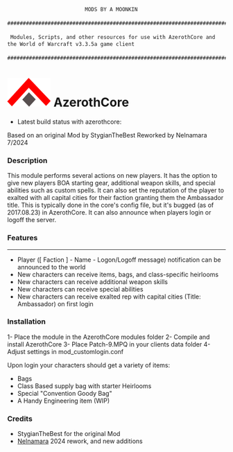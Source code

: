 						     MODS BY A MOONKIN
                             
    #############################################################################################################
    
     Modules, Scripts, and other resources for use with AzerothCore and the World of Warcraft v3.3.5a game client
    
    #############################################################################################################

# ![logo](https://raw.githubusercontent.com/azerothcore/azerothcore.github.io/master/images/logo-github.png) AzerothCore

- Latest build status with azerothcore:

Based on an original Mod by StygianTheBest
Reworked by Nelnamara 7/2024

### Description

This module performs several actions on new players. It has the option to give new players BOA starting gear,
additional weapon skills, and special abilities such as custom spells. It can also set the reputation of the player
to exalted with all capital cities for their faction granting them the Ambassador title. This is typically done in
the core's config file, but it's bugged (as of 2017.08.23) in AzerothCore. It can also announce when players login
or logoff the server.

### Features ###
------------------------------------------------------------------------------------------------------------------
- Player ([ Faction ] - Name - Logon/Logoff message) notification can be announced to the world
- New characters can receive items, bags, and class-specific heirlooms
- New characters can receive additional weapon skills
- New characters can receive special abilities
- New characters can receive exalted rep with capital cities (Title: Ambassador) on first login

### Installation
1- Place the module in the AzerothCore modules folder
2- Compile and install AzerothCore
3- Place Patch-9.MPQ in your clients data folder
4- Adjust settings in mod_customlogin.conf

Upon login your characters should get a variety of items:
- Bags
- Class Based supply bag with starter Heirlooms
- Special "Convention Goody Bag"
- A Handy Engineering item (WIP)

### Credits

- StygianTheBest for the original Mod
- [Nelnamara](https://github.com/Nelnamara) 2024 rework, and new additions
